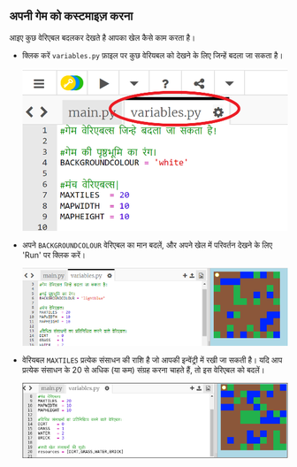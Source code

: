 ## अपनी गेम को कस्टमाइज़ करना

आइए कुछ वेरिएबल बदलकर देखते है आपका खेल कैसे काम करता है।

+ क्लिक करें `variables.py` फ़ाइल पर कुछ वेरियबल को देखने के लिए जिन्हें बदला जा सकता है।
    
    ![स्क्रीनशॉट](images/craft-variables.png)

+ अपने `BACKGROUNDCOLOUR` वेरिएबल का मान बदलें, और अपने खेल में परिवर्तन देखने के लिए 'Run' पर क्लिक करें।
    
    ![स्क्रीनशॉट](images/craft-background.png)

+ वेरियबल `MAXTILES` प्रत्येक संसाधन की राशि है जो आपकी इन्वेंट्री में रखी जा सकती है। यदि आप प्रत्येक संसाधन के 20 से अधिक (या कम) संग्रह करना चाहते हैं, तो इस वेरिएबल को बदलें।
    
    ![स्क्रीनशॉट](images/craft-maxtiles.png)